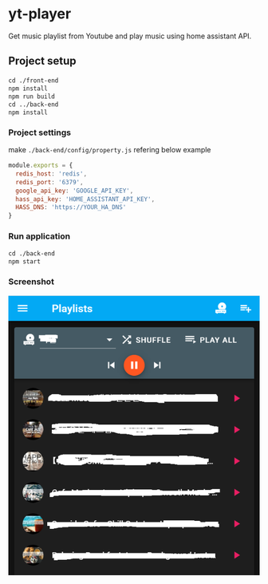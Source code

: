 # yt-player

Get music playlist from Youtube and play music using home assistant API.

## Project setup
```
cd ./front-end
npm install
npm run build
cd ../back-end
npm install
```

### Project settings
make `./back-end/config/property.js` refering below example
```js
module.exports = {
  redis_host: 'redis',
  redis_port: '6379',
  google_api_key: 'GOOGLE_API_KEY',
  hass_api_key: 'HOME_ASSISTANT_API_KEY',
  HASS_DNS: 'https://YOUR_HA_DNS'
}
```

### Run application
```
cd ./back-end
npm start
```

### Screenshot
![screenshot](./screenshot.png)